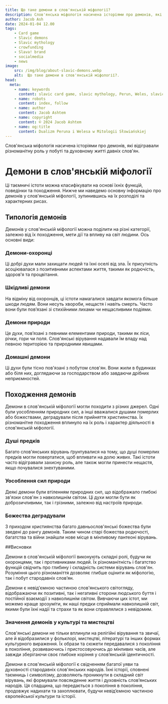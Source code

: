 ```yaml
---
title: Що таке демони в слов'янській міфології?
description: Слов'янська міфологія насичена історіями про демонів, які відігравали різноманітну роль у побуті та духовному житті давніх слов'ян.
author: Jacob Ash
date: 2024-01-04 12.00
tags:
    - Card game
    - Slavic demons
    - Slavic mythology
    - crowfunding
    - Slava! brand
    - socialmedia
    - news
image:
    src: /img/blog/about-slavic-demons.webp
    alt:  Що таке демони в слов'янській міфології?.
head:
  meta:
    - name: keywords
      content: slavic card game, slavic mythology, Perun, Weles, slavic gods
    - name: robots
      content: index, follow
    - name: author
      content: Jacob Ashtem
    - name: copyright
      content: © 2024 Jacob Ashtem
    - name: og:title
      content: Dualizm Peruna i Welesa w Mitologii Słowiańskiej
---
```

Слов'янська міфологія насичена історіями про демонів, які відігравали різноманітну роль у побуті та духовному житті давніх слов'ян.
<!--more-->
# Демони в слов'янській міфології

Ці таємничі істоти можна класифікувати на основі їхніх функцій, поведінки та походження. Нижче ми наведемо основну інформацію про демонів у слов'янській міфології, зупинившись на їх розподілі та характерних рисах.

## Типологія демонів

Демонів у слов'янській міфології можна поділити на різні категорії, залежно від їх походження, мети дії та впливу на світ людини. Ось основні види:

### Демони-охоронці

Ці добрі духи мали захищати людей та їхні оселі від зла. Їх присутність асоціювалася з позитивними аспектами життя, такими як родючість, здоров'я та процвітання.

### Шкідливі демони

На відміну від охоронців, ці істоти намагалися завдати якомога більше шкоди людям. Вони несуть хвороби, нещастя і навіть смерть. Часто вони були пов’язані зі стихійними лихами чи нещасливими подіями.

### Демони природи

Це духи, пов’язані з певними елементами природи, такими як ліси, річки, гори чи поля. Слов'янські вірування надавали їм владу над певною територією та природними явищами.

### Домашні демони

Ці духи були тісно пов'язані з побутом слов'ян. Вони жили в будинках або біля них, доглядаючи за господарством або завдаючи дрібних неприємностей.

## Походження демонів

Демони в слов'янській міфології могли походити з різних джерел. Одні були уособленням природних сил, а інші вважалися душами померлих або божествами, деградували після прийняття християнства. Їх різноманітне походження вплинуло на їх роль і характер діяльності в слов'янській міфології.

### Душі предків

Багато слов'янських вірувань ґрунтувалися на тому, що душі померлих предків могли повертатися, щоб впливати на долю живих. Такі істоти часто відігравали захисну роль, але також могли принести нещастя, якщо почувалися знехтуваними.

### Уособлення сил природи

Деякі демони були втіленням природних сил, що відображало глибокі зв'язки слов'ян з навколишнім світом. Ці духи могли бути як доброзичливими, так і грізними, залежно від настроїв природи.
### Божества деградували

З приходом християнства багато давньослов'янські божества були зведені до рангу демонів. Таким чином старі божества родючості, багатства та війни знайшли нове місце в мінливому пантеоні вірувань.

##Висновки

Демони в слов'янській міфології виконують складні ролі, будучи як охоронцями, так і противниками людей. Їх різноманітність і багатство функцій свідчить про глибину і складність системи вірувань слов'ян. Розуміння цього різноманіття дозволяє глибше оцінити як міфологію, так і побут стародавніх слов’ян.

Демони є невід'ємною частиною слов'янського світогляду, відображаючи як позитивні, так і негативні сторони людського буття і постійної взаємодії з навколишнім світом. Вивчаючи цих істот, ми можемо краще зрозуміти, як наші предки сприймали навколишній світ, якими були їхні надії та страхи та як вони справлялися з невідомим.

### Значення демонів у культурі та мистецтві

Слов'янські демони не тільки вплинули на релігійні вірування та звичаї, але й відобразилися у фольклорі, мистецтві, літературі та інших формах культурного вираження. Їх образи та сюжети передавалися з покоління в покоління, розвиваючись і пристосовуючись до мінливих часів, але завжди зберігаючи своє глибоке коріння у слов’янській ідентичності.

Демони в слов'янській міфології є свідченням багатої уяви та духовності стародавніх слов'янських народів. Їхні історії, сповнені таємниць і символізму, дозволяють проникнути в складний світ вірувань, які формували повсякденне життя і духовність слов’янських народів. Ця спадщина, що передається з покоління в покоління, продовжує надихати та захоплювати, будучи невід’ємною частиною європейської культури та історії.